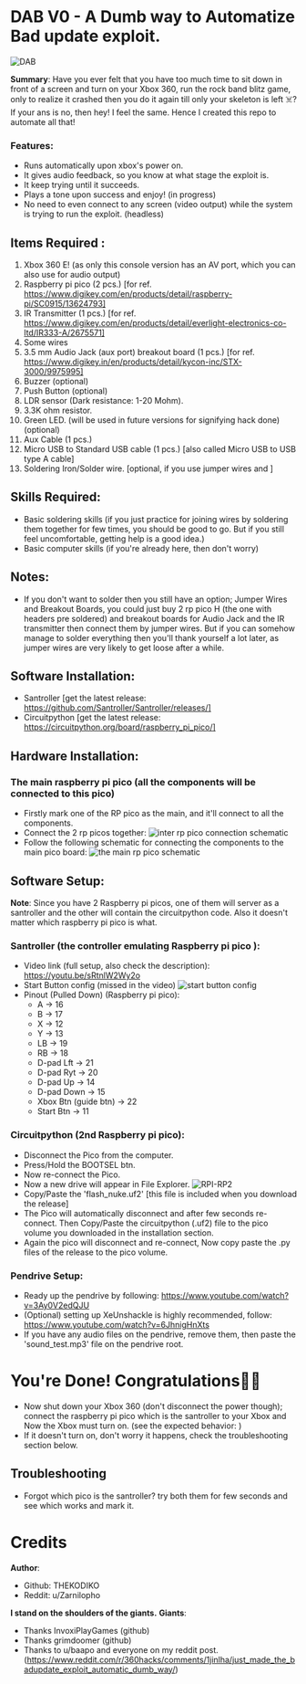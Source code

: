 # DAB V0 - A Dumb way to Automatize Bad update exploit. 

![DAB](https://github.com/THEKODIKO/DAB-Dumb_way_to_Automatize_BadUpdate/blob/2bcbe75b81156ed0d29ba17e6454188d1008a259/assets/DAB_mascot.png "DAB")

**Summary**: Have you ever felt that you have too much time to sit down in front of a screen and turn on your Xbox 360, run the rock band blitz game, only to realize it crashed then you do it again till only your skeleton is left ☠️? If your ans is no, then hey! I feel the same. Hence I created this repo to automate all that!

### Features:
- Runs automatically upon xbox's power on.
- It gives audio feedback, so you know at what stage the exploit is.
- It keep trying until it succeeds.
- Plays a tone upon success and enjoy! (in progress)
- No need to even connect to any screen (video output) while the system is trying to run the exploit. (headless)


## Items Required : 

 1. Xbox 360 E! (as only this console version has an AV port, which you can also use for audio output)
 2. Raspberry pi pico (2 pcs.) [for ref. https://www.digikey.com/en/products/detail/raspberry-pi/SC0915/13624793]
 3. IR Transmitter (1 pcs.) [for ref. https://www.digikey.com/en/products/detail/everlight-electronics-co-ltd/IR333-A/2675571]
 4. Some wires 
 5. 3.5 mm Audio Jack (aux port) breakout board (1 pcs.) [for ref. https://www.digikey.in/en/products/detail/kycon-inc/STX-3000/9975995]
 6. Buzzer (optional)
 7. Push Button (optional)
 8. LDR sensor (Dark resistance: 1-20 Mohm).
 9. 3.3K ohm resistor.
 10. Green LED. (will be used in future versions for signifying hack done) (optional)
 11. Aux Cable (1 pcs.)
 12. Micro USB to Standard USB cable (1 pcs.) [also called Micro USB to USB type A cable]
 13. Soldering Iron/Solder wire. [optional, if you use jumper wires and ] 

## Skills Required:

 - Basic soldering skills (if you just practice for joining wires by soldering them together for few times, you should be good to go. But if you still feel uncomfortable, getting help is a good idea.)
 - Basic computer skills (if you're already here, then don't worry)

## Notes:

 - If you don't want to solder then you still have an option; Jumper Wires and Breakout Boards, you could just buy 2 rp pico H (the one with headers pre soldered) and breakout boards for Audio Jack and the IR transmitter then connect them by jumper wires. But if you can somehow manage to solder everything then you'll thank yourself a lot later, as jumper wires are very likely to get loose after a while.

## Software Installation:
- Santroller [get the latest release: https://github.com/Santroller/Santroller/releases/]
- Circuitpython [get the latest release: https://circuitpython.org/board/raspberry_pi_pico/]
## Hardware Installation:
### The main raspberry pi pico (all the components will be connected to this pico)
- Firstly mark one of the RP pico as the main, and it'll connect to all the components.
- Connect the 2 rp picos together:
![inter rp pico connection schematic](https://github.com/THEKODIKO/DAB-Dumb_way_to_Automatize_BadUpdate/blob/6d41bb9ce0efafa112a2f718f6c9985117f0116f/assets/inter-rp-pico-connection-schematic.jpg "inter rp pico connection schematic")
- Follow the following schematic for connecting the components to the main pico board:
![the main rp pico schematic](https://github.com/THEKODIKO/DAB-Dumb_way_to_Automatize_BadUpdate/blob/9ef4fc86da7cf174522e9c2a99d1b0a916c47d0f/assets/main-rp-pico-schematic.jpg "the main rp pico schematic")


## Software Setup:
**Note**: Since you have 2 Raspberry pi picos, one of them will server as a santroller and the other will contain the circuitpython code. Also it doesn't matter which raspberry pi pico is what.
### Santroller (the controller emulating Raspberry pi pico ):
- Video link (full setup, also check the description): https://youtu.be/sRtnlW2Wy2o
- Start Button config (missed in the video)
![start button config](https://github.com/THEKODIKO/DAB-Dumb_way_to_Automatize_BadUpdate/blob/9ef4fc86da7cf174522e9c2a99d1b0a916c47d0f/assets/start_btn_config.jpg "start button config")
- Pinout (Pulled Down) (Raspberry pi pico):
	- A -> 16
	- B -> 17
	- X -> 12
	- Y -> 13
	- LB -> 19
	- RB -> 18
	- D-pad Lft -> 21
	- D-pad Ryt -> 20
	- D-pad Up -> 14
	- D-pad Down -> 15
	- Xbox Btn (guide btn) -> 22
	- Start Btn -> 11
### Circuitpython (2nd Raspberry pi pico): 
- Disconnect the Pico from the computer.
- Press/Hold the BOOTSEL btn.
- Now re-connect the Pico.
- Now a new drive will appear in File Explorer.
![RPI-RP2](https://github.com/THEKODIKO/DAB-Dumb_way_to_Automatize_BadUpdate/blob/aa2319266f253f76fae2c06939434fb5cbf1ae86/assets/img_1.jpg "RPI-RP2")
- Copy/Paste the 'flash_nuke.uf2' [this file is included when you download the release]
- The Pico will automatically disconnect and after few seconds re-connect. Then Copy/Paste the circuitpython (.uf2) file to the pico volume you downloaded in the installation section.
- Again the pico will disconnect and re-connect, Now copy paste the .py files of the release to the pico volume.
### Pendrive Setup:
- Ready up the pendrive by following: https://www.youtube.com/watch?v=3Ay0V2edQJU
- (Optional) setting up XeUnshackle is highly recommended, follow: https://www.youtube.com/watch?v=6JhnigHnXts
- If you have any audio files on the pendrive, remove them, then paste the 'sound_test.mp3' file on the pendrive root.

# You're Done! Congratulations🎉🎉
- Now shut down your Xbox 360 (don't disconnect the power though); connect the raspberry pi pico which is the santroller to your Xbox and Now the Xbox must turn on. (see the expected behavior: )
- If it doesn't turn on, don't worry it happens, check the troubleshooting section below. 

##  Troubleshooting
- Forgot which pico is the santroller? try both them for few seconds and see which works and mark it.

# Credits
**Author**:  
- Github: THEKODIKO
- Reddit: u/Zarnilopho

**I stand on the shoulders of the giants.**
**Giants**: 
- Thanks InvoxiPlayGames (github)
- Thanks grimdoomer (github)
- Thanks to u/baapo and everyone on my reddit post.(https://www.reddit.com/r/360hacks/comments/1jinlha/just_made_the_badupdate_exploit_automatic_dumb_way/)
